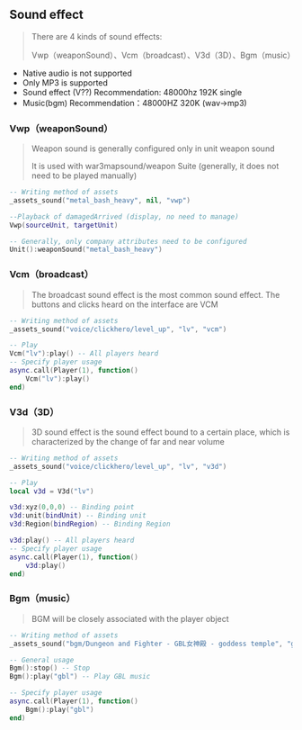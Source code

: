 ## Sound effect

> There are 4 kinds of sound effects:
>
> Vwp（weaponSound）、Vcm（broadcast）、V3d（3D）、Bgm（music）

* Native audio is not supported
* Only MP3 is supported
* Sound effect (V??) Recommendation: 48000hz 192K single
* Music(bgm) Recommendation：48000HZ 320K (wav->mp3)

### Vwp（weaponSound）

> Weapon sound is generally configured only in unit weapon sound
>
> It is used with war3mapsound/weapon Suite (generally, it does not need to be played manually)

```lua
-- Writing method of assets
_assets_sound("metal_bash_heavy", nil, "vwp")

--Playback of damagedArrived (display, no need to manage)
Vwp(sourceUnit, targetUnit)

-- Generally, only company attributes need to be configured
Unit():weaponSound("metal_bash_heavy")
```

### Vcm（broadcast）

> The broadcast sound effect is the most common sound effect. The buttons and clicks heard on the interface are VCM

```lua
-- Writing method of assets
_assets_sound("voice/clickhero/level_up", "lv", "vcm")

-- Play
Vcm("lv"):play() -- All players heard
-- Specify player usage
async.call(Player(1), function()
    Vcm("lv"):play()
end)
```

### V3d（3D）

> 3D sound effect is the sound effect bound to a certain place, which is characterized by the change of far and near volume

```lua
-- Writing method of assets
_assets_sound("voice/clickhero/level_up", "lv", "v3d")

-- Play
local v3d = V3d("lv")

v3d:xyz(0,0,0) -- Binding point
v3d:unit(bindUnit) -- Binding unit
v3d:Region(bindRegion) -- Binding Region

v3d:play() -- All players heard
-- Specify player usage
async.call(Player(1), function()
    v3d:play()
end)
```

### Bgm（music）

> BGM will be closely associated with the player object

```lua
-- Writing method of assets
_assets_sound("bgm/Dungeon and Fighter - GBL女神殿 - goddess temple", "gbl", "bgm")

-- General usage
Bgm():stop() -- Stop
Bgm():play("gbl") -- Play GBL music

-- Specify player usage
async.call(Player(1), function()
    Bgm():play("gbl")
end)
```

